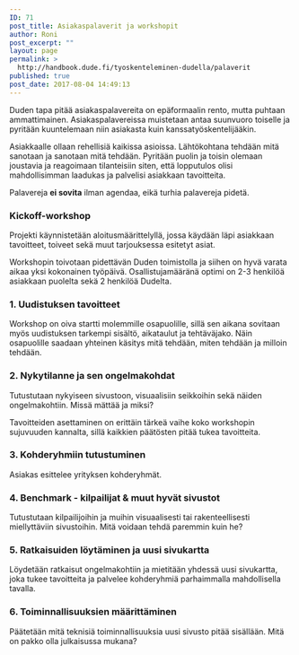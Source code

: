 ```yaml
---
ID: 71
post_title: Asiakaspalaverit ja workshopit
author: Roni
post_excerpt: ""
layout: page
permalink: >
  http://handbook.dude.fi/tyoskenteleminen-dudella/palaverit
published: true
post_date: 2017-08-04 14:49:13
---
```

Duden tapa pitää asiakaspalavereita on epäformaalin rento, mutta puhtaan ammattimainen. Asiakaspalavereissa muistetaan antaa suunvuoro toiselle ja pyritään kuuntelemaan niin asiakasta kuin kanssatyöskentelijääkin.

Asiakkaalle ollaan rehellisiä kaikissa asioissa. Lähtökohtana tehdään mitä sanotaan ja sanotaan mitä tehdään. Pyritään puolin ja toisin olemaan joustavia ja reagoimaan tilanteisiin siten, että lopputulos olisi mahdollisimman laadukas ja palvelisi asiakkaan tavoitteita.

Palavereja <b>ei sovita</b> ilman agendaa, eikä turhia palavereja pidetä.
<h3>Kickoff-workshop</h3>
Projekti käynnistetään aloitusmäärittelyllä, jossa käydään läpi asiakkaan tavoitteet, toiveet sekä muut tarjouksessa esitetyt asiat.

Workshopin toivotaan pidettävän Duden toimistolla ja siihen on hyvä varata aikaa yksi kokonainen työpäivä. Osallistujamääränä optimi on 2-3 henkilöä asiakkaan puolelta sekä 2 henkilöä Dudelta.
<h3>1. Uudistuksen tavoitteet</h3>
Workshop on oiva startti molemmille osapuolille, sillä sen aikana sovitaan myös uudistuksen tarkempi sisältö, aikataulut ja tehtäväjako. Näin osapuolille saadaan yhteinen käsitys mitä tehdään, miten tehdään ja milloin tehdään.
<h3>2. Nykytilanne ja sen ongelmakohdat</h3>
Tutustutaan nykyiseen sivustoon, visuaalisiin seikkoihin sekä näiden ongelmakohtiin. Missä mättää ja miksi?

Tavoitteiden asettaminen on erittäin tärkeä vaihe koko workshopin sujuvuuden kannalta, sillä kaikkien päätösten pitää tukea tavoitteita.
<h3>3. Kohderyhmiin tutustuminen</h3>
Asiakas esittelee yrityksen kohderyhmät.
<h3>4. Benchmark - kilpailijat &amp; muut hyvät sivustot</h3>
Tutustutaan kilpailijoihin ja muihin visuaalisesti tai rakenteellisesti miellyttäviin sivustoihin. Mitä voidaan tehdä paremmin kuin he?
<h3>5. Ratkaisuiden löytäminen ja uusi sivukartta</h3>
Löydetään ratkaisut ongelmakohtiin ja mietitään yhdessä uusi sivukartta, joka tukee tavoitteita ja palvelee kohderyhmiä parhaimmalla mahdollisella tavalla.
<h3>6. Toiminnallisuuksien määrittäminen</h3>
Päätetään mitä teknisiä toiminnallisuuksia uusi sivusto pitää sisällään. Mitä on pakko olla julkaisussa mukana?